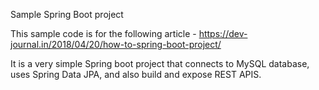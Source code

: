 Sample Spring Boot project

This sample code is for the following article - https://dev-journal.in/2018/04/20/how-to-spring-boot-project/

It is a very simple Spring boot project that connects to MySQL database, uses Spring Data JPA, and also build and expose REST APIS.

